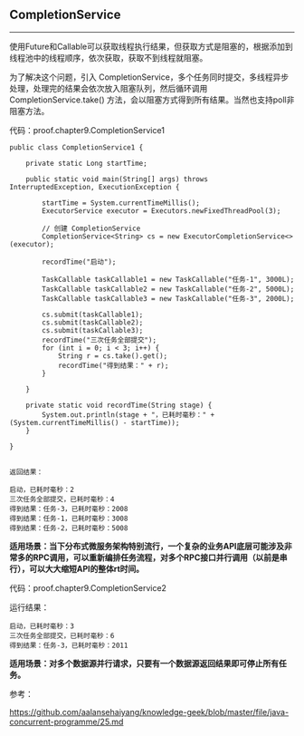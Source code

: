 ## CompletionService
---

使用Future和Callable可以获取线程执行结果，但获取方式是阻塞的，根据添加到线程池中的线程顺序，依次获取，获取不到线程就阻塞。 

为了解决这个问题，引入 CompletionService，多个任务同时提交，多线程异步处理，处理完的结果会依次放入阻塞队列，然后循环调用CompletionService.take() 方法，会以阻塞方式得到所有结果。当然也支持poll非阻塞方法。


代码：proof.chapter9.CompletionService1

```
public class CompletionService1 {

    private static Long startTime;

    public static void main(String[] args) throws InterruptedException, ExecutionException {

        startTime = System.currentTimeMillis();
        ExecutorService executor = Executors.newFixedThreadPool(3);

        // 创建 CompletionService
        CompletionService<String> cs = new ExecutorCompletionService<>(executor);

        recordTime("启动");

        TaskCallable taskCallable1 = new TaskCallable("任务-1", 3000L);
        TaskCallable taskCallable2 = new TaskCallable("任务-2", 5000L);
        TaskCallable taskCallable3 = new TaskCallable("任务-3", 2000L);

        cs.submit(taskCallable1);
        cs.submit(taskCallable2);
        cs.submit(taskCallable3);
        recordTime("三次任务全部提交");
        for (int i = 0; i < 3; i++) {
            String r = cs.take().get();
            recordTime("得到结果：" + r);
        }

    }

    private static void recordTime(String stage) {
        System.out.println(stage + "，已耗时毫秒：" + (System.currentTimeMillis() - startTime));
    }

}


返回结果：

启动，已耗时毫秒：2
三次任务全部提交，已耗时毫秒：4
得到结果：任务-3，已耗时毫秒：2008
得到结果：任务-1，已耗时毫秒：3008
得到结果：任务-2，已耗时毫秒：5008
```

**适用场景：当下分布式微服务架构特别流行，一个复杂的业务API底层可能涉及非常多的RPC调用，可以重新编排任务流程，对多个RPC接口并行调用（以前是串行），可以大大缩短API的整体rt时间。**



代码：proof.chapter9.CompletionService2

运行结果：

```
启动，已耗时毫秒：3
三次任务全部提交，已耗时毫秒：6
得到结果：任务-3，已耗时毫秒：2011
```
**适用场景：对多个数据源并行请求，只要有一个数据源返回结果即可停止所有任务。**


参考：

https://github.com/aalansehaiyang/knowledge-geek/blob/master/file/java-concurrent-programme/25.md